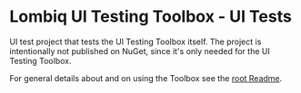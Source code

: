 # Lombiq UI Testing Toolbox - UI Tests

UI test project that tests the UI Testing Toolbox itself. The project is intentionally not published on NuGet, since it's only needed for the UI Testing Toolbox.

For general details about and on using the Toolbox see the [root Readme](../Readme.md).
